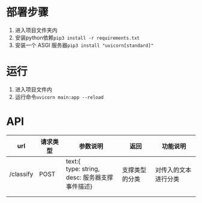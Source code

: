 # 部署步骤

1. 进入项目文件夹内
2. 安装python依赖`pip3 install -r requirements.txt`
3. 安装一个 ASGI 服务器`pip3 install "uvicorn[standard]"`

# 运行

1. 进入项目文件内
2. 运行命令`uvicorn main:app --reload`

# API

| url       | 请求类型 | 参数说明                                                 | 返回           | 功能说明             |
| --------- | -------- | -------------------------------------------------------- | -------------- | -------------------- |
| /classify | POST     | text:{<br />type: string,<br />desc: 服务器支撑事件描述} | 支撑类型的分类 | 对传入的文本进行分类 |
|           |          |                                                          |                |                      |
|           |          |                                                          |                |                      |

